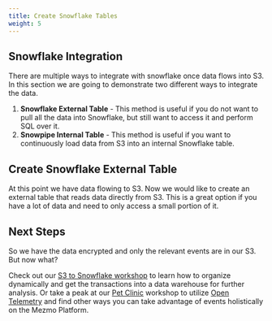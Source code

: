 ```yaml
---
title: Create Snowflake Tables
weight: 5
---
```


## Snowflake Integration

There are multiple ways to integrate with snowflake once data flows into S3.  In this section we are going to demonstrate two different ways to integrate the data.
1. **Snowflake External Table** - This method is useful if you do not want to pull all the data into Snowflake, but still want to access it and perform SQL over it.
2. **Snowpipe Internal Table** - This method is useful if you want to continuously load data from S3 into an internal Snowflake table.

## Create Snowflake External Table

At this point we have data flowing to S3.  Now we would like to create an external table that reads data directly from S3.  This is a great option if you have a lot of data and need to only access a small portion of it.



## Next Steps

So we have the data encrypted and only the relevant events are in our S3.  But now what?

Check out our [S3 to Snowflake workshop](#) to learn how to organize dynamically and get the transactions into a data warehouse for further analysis.  Or take a peak at our [Pet Clinic](/pet-clinic/) workshop to utilize [Open Telemetry](https://opentelemetry.io/) and find other ways you can take advantage of events holistically on the Mezmo Platform.
